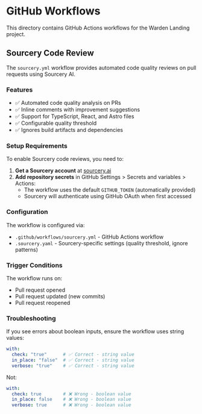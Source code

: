 # GitHub Workflows

This directory contains GitHub Actions workflows for the Warden Landing project.

## Sourcery Code Review

The `sourcery.yml` workflow provides automated code quality reviews on pull requests using Sourcery AI.

### Features
- ✅ Automated code quality analysis on PRs
- ✅ Inline comments with improvement suggestions
- ✅ Support for TypeScript, React, and Astro files
- ✅ Configurable quality threshold
- ✅ Ignores build artifacts and dependencies

### Setup Requirements

To enable Sourcery code reviews, you need to:

1. **Get a Sourcery account** at [sourcery.ai](https://sourcery.ai)
2. **Add repository secrets** in GitHub Settings > Secrets and variables > Actions:
   - The workflow uses the default `GITHUB_TOKEN` (automatically provided)
   - Sourcery will authenticate using GitHub OAuth when first accessed

### Configuration

The workflow is configured via:
- `.github/workflows/sourcery.yml` - GitHub Actions workflow
- `.sourcery.yaml` - Sourcery-specific settings (quality threshold, ignore patterns)

### Trigger Conditions

The workflow runs on:
- Pull request opened
- Pull request updated (new commits)
- Pull request reopened

### Troubleshooting

If you see errors about boolean inputs, ensure the workflow uses string values:
```yaml
with:
  check: "true"      # ✅ Correct - string value
  in_place: "false"  # ✅ Correct - string value  
  verbose: "true"    # ✅ Correct - string value
```

Not:
```yaml
with:
  check: true        # ❌ Wrong - boolean value
  in_place: false    # ❌ Wrong - boolean value
  verbose: true      # ❌ Wrong - boolean value
```
